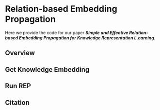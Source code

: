# Relation-based Embedding Propagation

Here we provide the code for our paper ***Simple and Effective Relation-based Embedding Propagation for Knowledge Representation L.earning***.

## Overview


## Get Knowledge Embedding




## Run REP


## Citation

